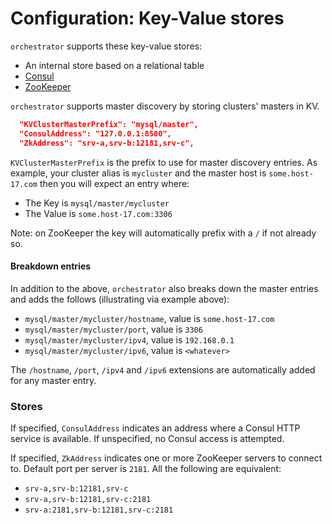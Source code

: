 # Configuration: Key-Value stores

`orchestrator` supports these key-value stores:

- An internal store based on a relational table
- [Consul](https://github.com/hashicorp/consul)
- [ZooKeeper](https://zookeeper.apache.org/)

`orchestrator` supports master discovery by storing clusters' masters in KV.

```json
  "KVClusterMasterPrefix": "mysql/master",
  "ConsulAddress": "127.0.0.1:8500",
  "ZkAddress": "srv-a,srv-b:12181,srv-c",
```

`KVClusterMasterPrefix` is the prefix to use for master discovery entries. As example, your cluster alias is `mycluster` and the master host is `some.host-17.com` then you will expect an entry where:

- The Key is `mysql/master/mycluster`
- The Value is `some.host-17.com:3306`

Note: on ZooKeeper the key will automatically prefix with a `/` if not already so.

#### Breakdown entries

In addition to the above, `orchestrator` also breaks down the master entries and adds the follows (illustrating via example above):

- `mysql/master/mycluster/hostname`, value is `some.host-17.com`
- `mysql/master/mycluster/port`, value is `3306`
- `mysql/master/mycluster/ipv4`, value is `192.168.0.1`
- `mysql/master/mycluster/ipv6`, value is `<whatever>`

The `/hostname`, `/port`, `/ipv4` and `/ipv6` extensions are automatically added for any master entry.

### Stores

If specified, `ConsulAddress` indicates an address where a Consul HTTP service is available. If unspecified, no Consul access is attempted.

If specified, `ZkAddress` indicates one or more ZooKeeper servers to connect to. Default port per server is `2181`. All the following are equivalent:

- `srv-a,srv-b:12181,srv-c`
- `srv-a,srv-b:12181,srv-c:2181`
- `srv-a:2181,srv-b:12181,srv-c:2181`
